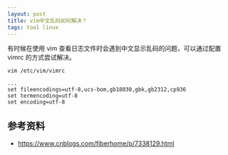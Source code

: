 ```yaml
---
layout: post
title: vim中文乱码如何解决？
tags: tool linux
---
```


有时候在使用 vim 查看日志文件时会遇到中文显示乱码的问题，可以通过配置 vimrc 的方式尝试解决。

```
vim /etc/vim/vimrc

...
set fileencodings=utf-8,ucs-bom,gb18030,gbk,gb2312,cp936
set termencoding=utf-8
set encoding=utf-8
```

## 参考资料

- https://www.cnblogs.com/fiberhome/p/7338129.html
